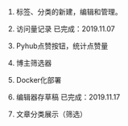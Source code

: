 1. 标签、分类的新建，编辑和管理。

2. 访问量记录
   已完成：2019.11.07

3. Pyhub点赞按钮，统计点赞量

4. 博主筛选器

5. Docker化部署

6. 编辑器存草稿
   已完成：2019.11.17

7. 文章分类展示（筛选）